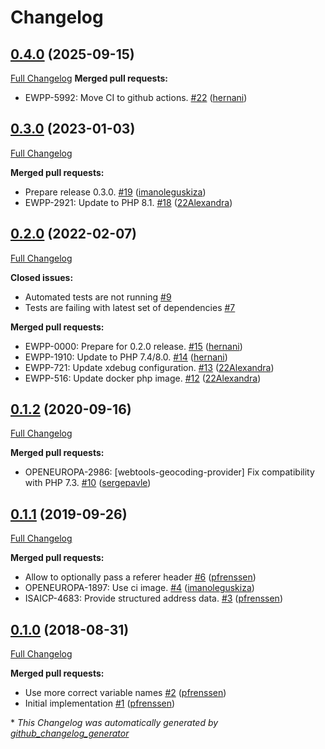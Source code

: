 # Changelog

## [0.4.0](https://github.com/openeuropa/webtools-geocoding-provider/tree/0.4.0) (2025-09-15)

[Full Changelog](https://github.com/openeuropa/webtools-geocoding-provider/compare/0.3.0...0.4.0)
**Merged pull requests:**

- EWPP-5992: Move CI to github actions. [\#22](https://github.com/openeuropa/webtools-geocoding-provider/pull/22) ([hernani](https://github.com/hernani))

## [0.3.0](https://github.com/openeuropa/webtools-geocoding-provider/tree/0.3.0) (2023-01-03)

[Full Changelog](https://github.com/openeuropa/webtools-geocoding-provider/compare/0.2.0...0.3.0)

**Merged pull requests:**

- Prepare release 0.3.0. [\#19](https://github.com/openeuropa/webtools-geocoding-provider/pull/19) ([imanoleguskiza](https://github.com/imanoleguskiza))
- EWPP-2921: Update to PHP 8.1. [\#18](https://github.com/openeuropa/webtools-geocoding-provider/pull/18) ([22Alexandra](https://github.com/22Alexandra))

## [0.2.0](https://github.com/openeuropa/webtools-geocoding-provider/tree/0.2.0) (2022-02-07)

[Full Changelog](https://github.com/openeuropa/webtools-geocoding-provider/compare/0.1.2...0.2.0)

**Closed issues:**

- Automated tests are not running [\#9](https://github.com/openeuropa/webtools-geocoding-provider/issues/9)
- Tests are failing with latest set of dependencies [\#7](https://github.com/openeuropa/webtools-geocoding-provider/issues/7)

**Merged pull requests:**

- EWPP-0000: Prepare for 0.2.0 release. [\#15](https://github.com/openeuropa/webtools-geocoding-provider/pull/15) ([hernani](https://github.com/hernani))
- EWPP-1910: Update to PHP 7.4/8.0. [\#14](https://github.com/openeuropa/webtools-geocoding-provider/pull/14) ([hernani](https://github.com/hernani))
- EWPP-721: Update xdebug configuration. [\#13](https://github.com/openeuropa/webtools-geocoding-provider/pull/13) ([22Alexandra](https://github.com/22Alexandra))
- EWPP-516: Update docker php image. [\#12](https://github.com/openeuropa/webtools-geocoding-provider/pull/12) ([22Alexandra](https://github.com/22Alexandra))

## [0.1.2](https://github.com/openeuropa/webtools-geocoding-provider/tree/0.1.2) (2020-09-16)

[Full Changelog](https://github.com/openeuropa/webtools-geocoding-provider/compare/0.1.1...0.1.2)

**Merged pull requests:**

- OPENEUROPA-2986: \[webtools-geocoding-provider\] Fix compatibility with PHP 7.3. [\#10](https://github.com/openeuropa/webtools-geocoding-provider/pull/10) ([sergepavle](https://github.com/sergepavle))

## [0.1.1](https://github.com/openeuropa/webtools-geocoding-provider/tree/0.1.1) (2019-09-26)

[Full Changelog](https://github.com/openeuropa/webtools-geocoding-provider/compare/0.1.0...0.1.1)

**Merged pull requests:**

- Allow to optionally pass a referer header [\#6](https://github.com/openeuropa/webtools-geocoding-provider/pull/6) ([pfrenssen](https://github.com/pfrenssen))
- OPENEUROPA-1897: Use ci image. [\#4](https://github.com/openeuropa/webtools-geocoding-provider/pull/4) ([imanoleguskiza](https://github.com/imanoleguskiza))
- ISAICP-4683: Provide structured address data. [\#3](https://github.com/openeuropa/webtools-geocoding-provider/pull/3) ([pfrenssen](https://github.com/pfrenssen))

## [0.1.0](https://github.com/openeuropa/webtools-geocoding-provider/tree/0.1.0) (2018-08-31)

[Full Changelog](https://github.com/openeuropa/webtools-geocoding-provider/compare/a5598202b78ab2db6be34c523d3fc500d54122df...0.1.0)

**Merged pull requests:**

- Use more correct variable names [\#2](https://github.com/openeuropa/webtools-geocoding-provider/pull/2) ([pfrenssen](https://github.com/pfrenssen))
- Initial implementation [\#1](https://github.com/openeuropa/webtools-geocoding-provider/pull/1) ([pfrenssen](https://github.com/pfrenssen))



\* *This Changelog was automatically generated by [github_changelog_generator](https://github.com/github-changelog-generator/github-changelog-generator)*
